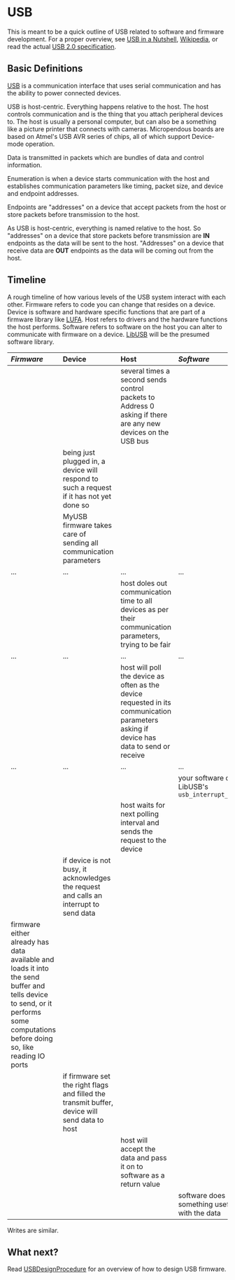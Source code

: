 # USB #

This is meant to be a quick outline of USB related to software and firmware development.  For a proper overview, see [USB in a Nutshell](http://www.beyondlogic.org/usbnutshell/), [Wikipedia](http://en.wikipedia.org/wiki/USB), or read the actual [USB 2.0 specification](http://www.usb.org/developers/docs/).

## Basic Definitions ##

[USB](http://en.wikipedia.org/wiki/USB) is a communication interface that uses serial communication and has the ability to power connected devices.

USB is host-centric.  Everything happens relative to the host.  The host controls communication and is the thing that you attach peripheral devices to.  The host is usually a personal computer, but can also be a something like a picture printer that connects with cameras.  Micropendous boards are based on Atmel's USB AVR series of chips, all of which support Device-mode operation.

Data is transmitted in packets which are bundles of data and control information.

Enumeration is when a device starts communication with the host and establishes communication parameters like timing, packet size, and device and endpoint addresses.

Endpoints are "addresses" on a device that accept packets from the host or store packets before transmission to the host.

As USB is host-centric, everything is named relative to the host.  So "addresses" on a device that store packets before transmission are **IN** endpoints as the data will be sent to the host.  "Addresses" on a device that receive data are **OUT** endpoints as the data will be coming out from the host.

## Timeline ##

A rough timeline of how various levels of the USB system interact with each other.  Firmware refers to code you can change that resides on a device.  Device is software and hardware specific functions that are part of a firmware library like [LUFA](http://www.fourwalledcubicle.com/LUFA.php).  Host refers to drivers and the hardware functions the host performs.  Software refers to software on the host you can alter to communicate with firmware on a device.  [LibUSB](http://libusb.sourceforge.net/) will be the presumed software library.

| _**Firmware**_ | **Device** | **Host** | _**Software**_ |
|:---------------|:-----------|:---------|:---------------|
|   |   | several times a second sends control packets to Address 0 asking if there are any new devices on the USB bus  |   |
|   | being just plugged in, a device will respond to such a request if it has not yet done so  |   |   |
|   | MyUSB firmware takes care of sending all communication parameters  |   |   |
| ...  | ...  | ...  | ...  |
|   |   | host doles out communication time to all devices as per their communication parameters, trying to be fair  |   |
| ...  | ...  | ...  | ...  |
|   |   | host will poll the device as often as the device requested in its communication parameters asking if device has data to send or receive  |   |
| ...  | ...  | ...  | ...  |
|   |   |   | your software calls LibUSB's `usb_interrupt_read` |
|   |   | host waits for next polling interval and sends the request to the device  |   |
|   | if device is not busy, it acknowledges the request and calls an interrupt to send data  |   |   |
| firmware either already has data available and loads it into the send buffer and tells device to send, or it performs some computations before doing so, like reading IO ports|   |   |   |
|   | if firmware set the right flags and filled the transmit buffer, device will send data to host  |   |   |
|   |   | host will accept the data and pass it on to software as a return value  |   |
|   |   |   | software does something useful with the data  |

Writes are similar.


## What next? ##

Read [USBDesignProcedure](USBDesignProcedure.md) for an overview of how to design USB firmware.